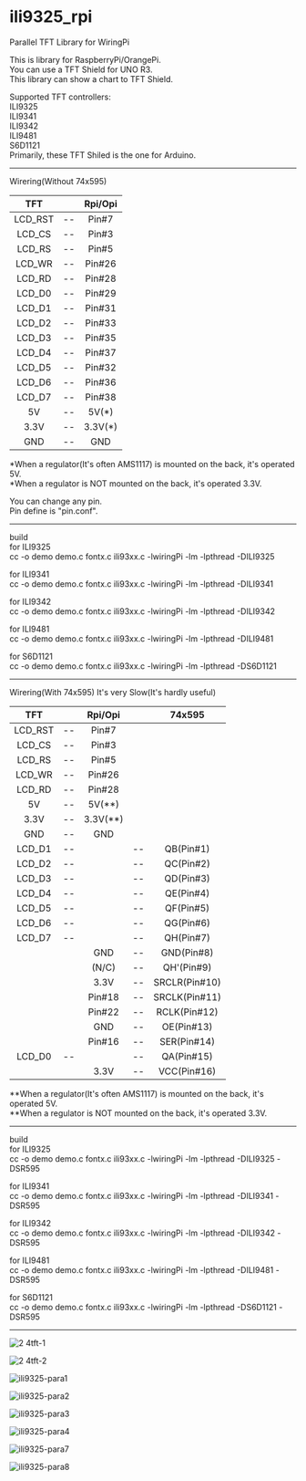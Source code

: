 # ili9325_rpi
Parallel TFT Library for WiringPi

This is library for RaspberryPi/OrangePi.   
You can use a TFT Shield for UNO R3.   
This library can show a chart to TFT Shield.   

Supported TFT controllers:   
ILI9325   
ILI9341   
ILI9342   
ILI9481   
S6D1121   
Primarily, these TFT Shiled is the one for Arduino.   

----

Wirering(Without 74x595)   

|TFT||Rpi/Opi|
|:-:|:-:|:-:|
|LCD_RST|--|Pin#7|
|LCD_CS|--|Pin#3|
|LCD_RS|--|Pin#5|
|LCD_WR|--|Pin#26|
|LCD_RD|--|Pin#28|
|LCD_D0|--|Pin#29|
|LCD_D1|--|Pin#31|
|LCD_D2|--|Pin#33|
|LCD_D3|--|Pin#35|
|LCD_D4|--|Pin#37|
|LCD_D5|--|Pin#32|
|LCD_D6|--|Pin#36|
|LCD_D7|--|Pin#38|
|5V|--|5V(*)|
|3.3V|--|3.3V(*)|
|GND|--|GND|

\*When a regulator(It's often AMS1117) is mounted on the back, it's operated 5V.   
\*When a regulator is NOT mounted on the back, it's operated 3.3V.   

You can change any pin.   
Pin define is "pin.conf".   

----

build   
for ILI9325   
cc -o demo demo.c fontx.c ili93xx.c -lwiringPi -lm -lpthread -DILI9325   

for ILI9341   
cc -o demo demo.c fontx.c ili93xx.c -lwiringPi -lm -lpthread -DILI9341   

for ILI9342   
cc -o demo demo.c fontx.c ili93xx.c -lwiringPi -lm -lpthread -DILI9342   

for ILI9481   
cc -o demo demo.c fontx.c ili93xx.c -lwiringPi -lm -lpthread -DILI9481   

for S6D1121   
cc -o demo demo.c fontx.c ili93xx.c -lwiringPi -lm -lpthread -DS6D1121   

----

Wirering(With 74x595) It's very Slow(It's hardly useful)   

|TFT||Rpi/Opi||74x595|
|:-:|:-:|:-:|:-:|:-:|
|LCD_RST|--|Pin#7|||
|LCD_CS|--|Pin#3|||
|LCD_RS|--|Pin#5|||
|LCD_WR|--|Pin#26|||
|LCD_RD|--|Pin#28|||
|5V|--|5V(**)|||
|3.3V|--|3.3V(**)|||
|GND|--|GND|||
|LCD_D1|--||--|QB(Pin#1)
|LCD_D2|--||--|QC(Pin#2)|
|LCD_D3|--||--|QD(Pin#3)|
|LCD_D4|--||--|QE(Pin#4)|
|LCD_D5|--||--|QF(Pin#5)|
|LCD_D6|--||--|QG(Pin#6)|
|LCD_D7|--||--|QH(Pin#7)|
|||GND|--|GND(Pin#8)|
|||(N/C)|--|QH'(Pin#9)|
|||3.3V|--|SRCLR(Pin#10)|
|||Pin#18|--|SRCLK(Pin#11)|
|||Pin#22|--|RCLK(Pin#12)|
|||GND|--|OE(Pin#13)|
|||Pin#16|--|SER(Pin#14)|
|LCD_D0|--||--|QA(Pin#15)|
|||3.3V|--|VCC(Pin#16)|

**When a regulator(It's often AMS1117) is mounted on the back, it's operated 5V.   
**When a regulator is NOT mounted on the back, it's operated 3.3V.   

----

build   
for ILI9325   
cc -o demo demo.c fontx.c ili93xx.c -lwiringPi -lm -lpthread -DILI9325 -DSR595   

for ILI9341   
cc -o demo demo.c fontx.c ili93xx.c -lwiringPi -lm -lpthread -DILI9341 -DSR595   

for ILI9342   
cc -o demo demo.c fontx.c ili93xx.c -lwiringPi -lm -lpthread -DILI9342 -DSR595   

for ILI9481   
cc -o demo demo.c fontx.c ili93xx.c -lwiringPi -lm -lpthread -DILI9481 -DSR595   

for S6D1121   
cc -o demo demo.c fontx.c ili93xx.c -lwiringPi -lm -lpthread -DS6D1121 -DSR595   

---

![2 4tft-1](https://cloud.githubusercontent.com/assets/6020549/24932714/bff42314-1f4d-11e7-8c13-28a6c4652992.JPG)

![2 4tft-2](https://cloud.githubusercontent.com/assets/6020549/24932732/d45d7080-1f4d-11e7-95d8-a34c0cb901b3.JPG)

![ili9325-para1](https://cloud.githubusercontent.com/assets/6020549/24833926/38353b08-1d12-11e7-8d0d-5dae59c3499b.JPG)

![ili9325-para2](https://cloud.githubusercontent.com/assets/6020549/24995032/3ee3292a-2068-11e7-9179-bf5a74ba2a38.JPG)

![ili9325-para3](https://cloud.githubusercontent.com/assets/6020549/24833940/c58dc0ec-1d12-11e7-85b6-7f57a80b5e66.JPG)

![ili9325-para4](https://cloud.githubusercontent.com/assets/6020549/24833950/f48f0e6e-1d12-11e7-95a5-28ef894ea311.JPG)

![ili9325-para7](https://cloud.githubusercontent.com/assets/6020549/24932578/0c0319fa-1f4d-11e7-8da8-901a94e89e28.JPG)

![ili9325-para8](https://cloud.githubusercontent.com/assets/6020549/24995079/6043fb62-2068-11e7-974b-29e23126e38f.JPG)
